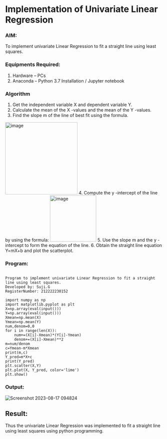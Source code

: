 # Implementation of Univariate Linear Regression
### AIM:
To implement univariate Linear Regression to fit a straight line using least squares.

### Equipments Required:
1. Hardware – PCs
2. Anaconda – Python 3.7 Installation / Jupyter notebook

### Algorithm
1. Get the independent variable X and dependent variable Y.
2. Calculate the mean of the X -values and the mean of the Y -values.
3. Find the slope m of the line of best fit using the formula. 
<img width="231" alt="image" src="https://user-images.githubusercontent.com/93026020/192078527-b3b5ee3e-992f-46c4-865b-3b7ce4ac54ad.png">
4. Compute the y -intercept of the line by using the formula:
<img width="148" alt="image" src="https://user-images.githubusercontent.com/93026020/192078545-79d70b90-7e9d-4b85-9f8b-9d7548a4c5a4.png">
5. Use the slope m and the y -intercept to form the equation of the line.
6. Obtain the straight line equation Y=mX+b and plot the scatterplot.

### Program:
```

Program to implement univariate Linear Regression to fit a straight line using least squares.
Developed by: Suji.G
RegisterNumber: 212222230152  

import numpy as np
import matplotlib.pyplot as plt
X=np.array(eval(input()))
Y=np.array(eval(input()))
Xmean=np.mean(X)
Ymean=np.mean(Y)
num,denom=0,0
for i in range(len(X)):
    num+=(X[i]-Xmean)*(Y[i]-Ymean)
    denom+=(X[i]-Xmean)**2
m=num/denom
c=Ymean-m*Xmean
print(m,c)
Y_pred=m*X+c
print(Y_pred)
plt.scatter(X,Y)
plt.plot(X, Y_pred, color='lime')
plt.show()
```

### Output:

![Screenshot 2023-08-17 094824](https://github.com/sujigunasekar/Find-the-best-fit-line-using-Least-Squares-Method/assets/119559822/f9ae875c-6968-4612-b4b2-f783d834bf2e)

## Result:
Thus the univariate Linear Regression was implemented to fit a straight line using least squares using python programming.
